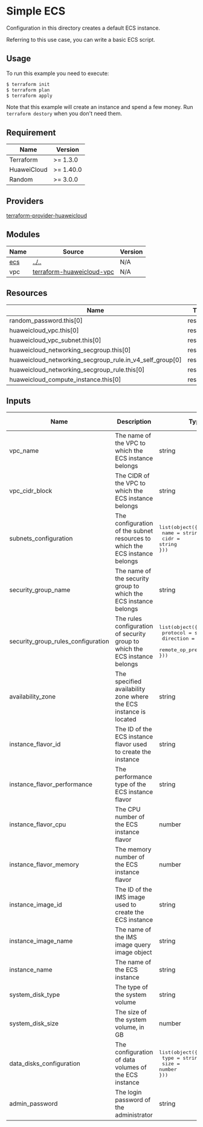 # Simple ECS

Configuration in this directory creates a default ECS instance.

Referring to this use case, you can write a basic ECS script.

## Usage

To run this example you need to execute:

```bash
$ terraform init
$ terraform plan
$ terraform apply
```

Note that this example will create an instance and spend a few money. Run `terraform destory` when you don't need them.

## Requirement

| Name | Version |
|------|---------|
| Terraform | >= 1.3.0 |
| HuaweiCloud | >= 1.40.0 |
| Random | >= 3.0.0 |

## Providers

[terraform-provider-huaweicloud](https://github.com/huaweicloud/terraform-provider-huaweicloud)

## Modules

| Name | Source | Version |
|------|--------|---------|
| [ecs](#module_ecs) | [../..](../../README.md) | N/A |
| vpc | [terraform-huaweicloud-vpc](https://github.com/terraform-huaweicloud-modules/terraform-huaweicloud-vpc) | N/A |

## Resources

| Name | Type |
|------|------|
| random_password.this[0] | resource |
| huaweicloud_vpc.this[0] | resource |
| huaweicloud_vpc_subnet.this[0] | resource |
| huaweicloud_networking_secgroup.this[0] | resource |
| huaweicloud_networking_secgroup_rule.in_v4_self_group[0] | resource |
| huaweicloud_networking_secgroup_rule.this[0] | resource |
| huaweicloud_compute_instance.this[0] | resource |

## Inputs

| Name | Description | Type | Default value |
|------|-------------|------|---------------|
| vpc_name | The name of the VPC to which the ECS instance belongs | string | N/A |
| vpc_cidr_block | The CIDR of the VPC to which the ECS instance belongs | string | N/A |
| subnets_configuration | The configuration of the subnet resources to which the ECS instance belongs | <pre>list(object({<br>  name = string<br>  cidr = string<br>}))</pre> | N/A |
| security_group_name | The name of the security group to which the ECS instance belongs | string | N/A |
| security_group_rules_configuration | The rules configuration of security group to which the ECS instance belongs | <pre>list(object({<br>  protocol = string<br>  direction = string<br>  remote_op_prefix = string<br>}))</pre> | N/A |
| availability_zone | The specified availability zone where the ECS instance is located | string | null |
| instance_flavor_id | The ID of the ECS instance flavor used to create the instance | string | null |
| instance_flavor_performance | The performance type of the ECS instance flavor | string | "normal" |
| instance_flavor_cpu | The CPU number of the ECS instance flavor | number | 4 |
| instance_flavor_memory | The memory number of the ECS instance flavor | number | null |
| instance_image_id | The ID of the IMS image used to create the ECS instance | string | null |
| instance_image_name | The name of the IMS image query image object | string | "Ubuntu 18.04 server 64bit" |
| instance_name | The name of the ECS instance | string | N/A |
| system_disk_type | The type of the system volume | string | "SSD" |
| system_disk_size | The size of the system volume, in GB | number | 60 |
| data_disks_configuration | The configuration of data volumes of the ECS instance | <pre>list(object({<br>  type = string<br>  size = number<br>}))</pre> | <pre>[{<br>  type = "SAS"<br>  size = 60<br>}]</pre> |
| admin_password | The login password of the administrator | string | null |
